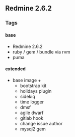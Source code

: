 Redmine 2.6.2
-------------

### Tags ###
#### base
- Redmine 2.6.2
- ruby / gem / bundle via rvm
- puma

#### extended
- base image +
   - bootstrap kit
   - holidays plugin
   - sidekiq
   - time logger
   - dmsf
   - agile dwarf
   - gitlab hook
   - change issue author
   - mysql2 gem
